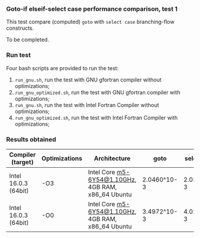 ### Goto-if elseif-select case performance comparison, test 1

This test compare (computed) `goto` with `select case` branching-flow constructs.

To be completed.

### Run test

Four bash scripts are provided to run the test:

1. `run_gnu.sh`, run the test with GNU gfortran compiler without optimizations;
2. `run_gnu_optimized.sh`, run the test with GNU gfortran compiler with optimizations;
3. `run_gnu.sh`, run the test with Intel Fortran Compiler without optimizations;
4. `run_gnu_optimized.sh`, run the test with Intel Fortran Compiler with optimizations;

### Results obtained

|Compiler (target)    |Optimizations|Architecture                                      | goto      |select case |
|---------------------|-------------|--------------------------------------------------|-----------|------------|
| Intel 16.0.3 (64bit)| -O3         |Intel Core m5-6Y54@1.10GHz, 4GB RAM, x86_64 Ubuntu|2.0460^10-3|2.0394^10-3 |
| Intel 16.0.3 (64bit)| -O0         |Intel Core m5-6Y54@1.10GHz, 4GB RAM, x86_64 Ubuntu|3.4972^10-3|4.0245^10-3 |
